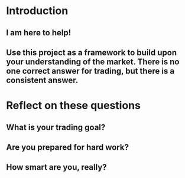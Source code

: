 # Introduction

## I am here to help!
## Use this project as a framework to build upon your understanding of the market. There is no one correct answer for trading, but there is a consistent answer. 

# Reflect on these questions

## What is your trading goal?
## Are you prepared for hard work?
## How smart are you, really?

